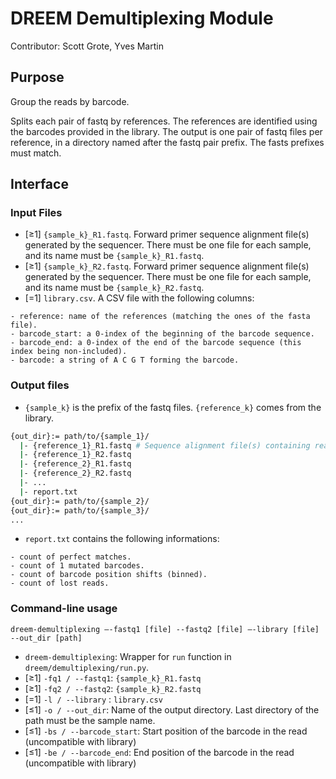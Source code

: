 # DREEM Demultiplexing Module
Contributor: Scott Grote, Yves Martin

## Purpose
Group the reads by barcode. 

Splits each pair of fastq by references. The references are identified using the barcodes provided in the library. The output is one pair of fastq files per reference, in a directory named after the fastq pair prefix. The fasts prefixes must match.

## Interface

### Input Files
- [≥1] ```{sample_k}_R1.fastq```. Forward primer sequence alignment file(s) generated by the sequencer. There must be one file for each sample, and its name must be ```{sample_k}_R1.fastq```.  
- [≥1] ```{sample_k}_R2.fastq```. Forward primer sequence alignment file(s) generated by the sequencer. There must be one file for each sample, and its name must be ```{sample_k}_R2.fastq```.  
- [=1] ```library.csv```. A CSV file with the following columns: 
```
- reference: name of the references (matching the ones of the fasta file).
- barcode_start: a 0-index of the beginning of the barcode sequence.
- barcode_end: a 0-index of the end of the barcode sequence (this index being non-included).
- barcode: a string of A C G T forming the barcode.
```
### Output files
- `{sample_k}` is the prefix of the fastq files. `{reference_k}` comes from the library.
```bash
{out_dir}:= path/to/{sample_1}/
  |- {reference_1}_R1.fastq # Sequence alignment file(s) containing reads from `{sample_1}_R1.fastq` with `barcode` of row `reference_1` as a barcode.
  |- {reference_1}_R2.fastq
  |- {reference_2}_R1.fastq
  |- {reference_2}_R2.fastq
  |- ...
  |- report.txt
{out_dir}:= path/to/{sample_2}/
{out_dir}:= path/to/{sample_3}/
...
```

- `report.txt` contains the following informations:
```
- count of perfect matches.
- count of 1 mutated barcodes.
- count of barcode position shifts (binned).
- count of lost reads.
```

### Command-line usage

```dreem-demultiplexing —-fastq1 [file] --fastq2 [file] —-library [file] --out_dir [path]```

- ```dreem-demultiplexing```: Wrapper for ```run``` function in ```dreem/demultiplexing/run.py```. 
- [≥1] `-fq1 / --fastq1`: ```{sample_k}_R1.fastq```
- [≥1] `-fq2 / --fastq2`: ```{sample_k}_R2.fastq```
- [=1] `-l / --library` : ```library.csv```
- [≤1] `-o / --out_dir`: Name of the output directory. Last directory of the path must be the sample name.
- [≤1] `-bs / --barcode_start`: Start position of the barcode in the read (uncompatible with library)
- [≤1] `-be / --barcode_end`: End position of the barcode in the read (uncompatible with library)
